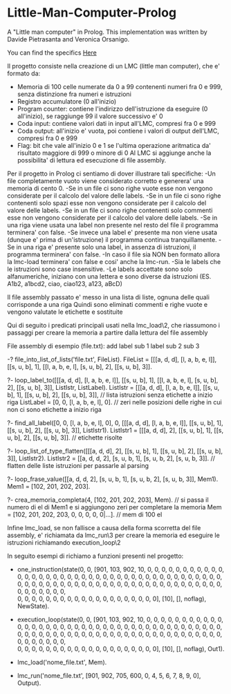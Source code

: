 # Little-Man-Computer-Prolog
A "Little man computer" in Prolog. This implementation was written by Davide Pietrasanta and Veronica Orsanigo. 

You can find the specifics [Here](https://github.com/davidepietrasanta/Little-Man-Computer-Prolog-/blob/master/LP%20201901%20E1P%20LMC.pdf)

Il progetto consiste nella creazione di un LMC (little man computer), che e' formato da:
- Memoria di 100 celle numerate da 0 a 99 contenenti numeri fra 0 e 999, senza distinzione fra numeri e istruzioni
- Registro accumulatore (0 all'inizio)
- Program counter: contiene l'indirizzo dell'istruzione da eseguire (0 all'inizio), se raggiunge 99 il valore successivo e' 0
- Coda input: contiene valori dati in input all'LMC, compresi fra 0 e 999
- Coda output: all'inizio e' vuota, poi contiene i valori di output dell'LMC, compresi fra 0 e 999
- Flag: bit che vale all'inizio 0 e 1 se l'ultima operazione aritmatica da' risultato maggiore di 999 o minore di 0
Al LMC si aggiunge anche la possibilita' di lettura ed esecuzione di file assembly.

Per il progetto in Prolog ci sentiamo di dover illustrare tali specifiche:
-Un file completamente vuoto viene considerato corretto e generera' una memoria di cento 0.
-Se in un file ci sono righe vuote esse non vengono considerate per il calcolo del valore delle labels.
-Se in un file ci sono righe contenenti solo spazi esse non vengono considerate per il calcolo del valore delle labels.
-Se in un file ci sono righe contenenti solo commenti esse non vengono considerate per il calcolo del valore delle labels.
-Se in una riga viene usata una label non presente nel resto del file il programma terminera' con false. 
-Se invece una label e' presente ma non viene usata (dunque e' prima di un'istruzione) il programma continua tranquillamente.
-Se in una riga e' presente solo una label, in assenza di istruzioni, il programma terminera' con false.
-In caso il file sia NON ben formato allora la lmc-load terminera' con false e cosi' anche la lmc-run.
-Sia le labels che le istruzioni sono case insensitive.
-Le labels accettate sono solo alfanumeriche, iniziano con una lettera e sono diverse da istruzioni
 (ES. A1b2, a1bcd2, ciao, ciao123, a123, aBcD)

Il file assembly passato e' messo in una lista di liste, ognuna delle quali corrisponde a una riga
Quindi sono eliminati commenti e righe vuote e vengono valutate le etichette e sostituite

Qui di seguito i predicati principali usati nella lmc_load\2, che riassumono i passaggi per creare la memoria a partire dalla lettura del file assembly

File assembly di esempio (file.txt):
add label
sub 1
label sub 2
sub 3

-? file_into_list_of_lists('file.txt', FileList).
FileList = [[[a, d, d], [l, a, b, e, l]], [[s, u, b], 1], [[l, a, b, e, l], [s, u, b], 2], [[s, u, b], 3]].

?- loop_label_to([[[a, d, d], [l, a, b, e, l]], [[s, u, b], 1], [[l, a, b, e, l], [s, u, b], 2], [[s, u, b], 3]], ListIstr, ListLabel).
ListIstr = [[[a, d, d], [l, a, b, e, l]], [[s, u, b], 1], [[s, u, b], 2], [[s, u, b], 3]], // lista istruzioni senza etichette a inizio riga
ListLabel = [0, 0, [l, a, b, e, l], 0]. // zeri nelle posizioni delle righe in cui non ci sono etichette a inizio riga

?- find_all_label([0, 0, [l, a, b, e, l], 0], 0, [[[a, d, d], [l, a, b, e, l]], [[s, u, b], 1], [[s, u, b], 2], [[s, u, b], 3]], ListIstr1).
ListIstr1 = [[[a, d, d], 2], [[s, u, b], 1], [[s, u, b], 2], [[s, u, b], 3]]. // etichette risolte

?- loop_list_of_type_flatten([[[a, d, d], 2], [[s, u, b], 1], [[s, u, b], 2], [[s, u, b], 3]], ListIstr2).
ListIstr2 = [[a, d, d, 2], [s, u, b, 1], [s, u, b, 2], [s, u, b, 3]]. // flatten delle liste istruzioni per passarle al parsing

?- loop_frase_value([[a, d, d, 2], [s, u, b, 1], [s, u, b, 2], [s, u, b, 3]], Mem1).
Mem1 = [102, 201, 202, 203].

?- crea_memoria_completa(4, [102, 201, 202, 203], Mem). // si passa il numero di el di Mem1 e si aggiungono zeri per completare la memoria
Mem = [102, 201, 202, 203, 0, 0, 0, 0, 0|...]. // mem di 100 el

Infine lmc_load, se non fallisce a causa della forma scorretta del file assembly, e' richiamata da lmc_run\3 per creare la memoria ed eseguire
le istruzioni richiamando execution_loop\2

In seguito esempi di richiamo a funzioni presenti nel progetto:

- one_instruction(state(0, 
		        0, 
		       [901, 103, 902, 10, 0, 0, 0, 0, 0, 0, 
			0, 0, 0, 0, 0, 0, 0, 0, 0, 0, 
			0, 0, 0, 0, 0, 0, 0, 0, 0, 0, 
			0, 0, 0, 0, 0, 0, 0, 0, 0, 0, 
			0, 0, 0, 0, 0, 0, 0, 0, 0, 0, 
			0, 0, 0, 0, 0, 0, 0, 0, 0, 0, 
			0, 0, 0, 0, 0, 0, 0, 0, 0, 0, 
			0, 0, 0, 0, 0, 0, 0, 0, 0, 0, 	
			0, 0, 0, 0, 0, 0, 0, 0, 0, 0,
			0, 0, 0, 0, 0, 0, 0, 0, 0, 0], 
			[10], 
			[], 
			noflag), 
		NewState).

- execution_loop(state(0, 
		       0, 
		       [901, 103, 902, 10, 0, 0, 0, 0, 0, 0, 
			0, 0, 0, 0, 0, 0, 0, 0, 0, 0, 
			0, 0, 0, 0, 0, 0, 0, 0, 0, 0, 
			0, 0, 0, 0, 0, 0, 0, 0, 0, 0, 
			0, 0, 0, 0, 0, 0, 0, 0, 0, 0, 
			0, 0, 0, 0, 0, 0, 0, 0, 0, 0, 
			0, 0, 0, 0, 0, 0, 0, 0, 0, 0, 
			0, 0, 0, 0, 0, 0, 0, 0, 0, 0, 	
			0, 0, 0, 0, 0, 0, 0, 0, 0, 0,
			0, 0, 0, 0, 0, 0, 0, 0, 0, 0], 
		       [10], 
	               [], 
		       noflag), 
		Out1).

- lmc_load('nome_file.txt', Mem).

- lmc_run('nome_file.txt', [901, 902, 705, 600, 0, 4, 5, 6, 7, 8, 9, 0], Output).



